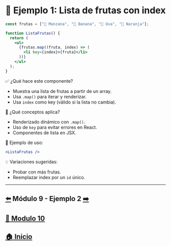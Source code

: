 # 🧪 Ejemplo 1: Lista de frutas con index

```jsx
const frutas = ["🍎 Manzana", "🍌 Banana", "🍇 Uva", "🍊 Naranja"];

function ListaFrutas() {
  return (
    <ul>
      {frutas.map((fruta, index) => (
        <li key={index}>{fruta}</li>
      ))}
    </ul>
  );
}
```

✅ ¿Qué hace este componente?

* Muestra una lista de frutas a partir de un array.
* Usa `.map()` para iterar y renderizar.
* Usa `index` como key (válido si la lista no cambia).

🧠 ¿Qué conceptos aplica?

* Renderizado dinámico con `.map()`.
* Uso de `key` para evitar errores en React.
* Componentes de lista en JSX.

📌 Ejemplo de uso:

```jsx
<ListaFrutas />
```

💡 Variaciones sugeridas:

- Probar con más frutas.
- Reemplazar index por un `id` único.
---

## [⬅️](../../Modulo_9:_Estilos_en_React/Modulo_9.md/Modulo_10.md) Módulo 9 - Ejemplo 2 [➡️](../Ejemplos/Ejemplo_2.md) 
## [📄 Modulo 10](../Modulo_10.md)
## [🏠 Inicio](../../README.md)
